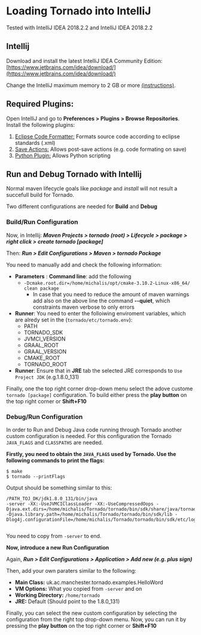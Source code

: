 # Loading Tornado into IntelliJ

Tested with IntelliJ IDEA 2018.2.2 and IntelliJ IDEA 2018.2.2

## Intellij 

Download and install the latest IntelliJ IDEA Community Edition: [https://www.jetbrains.com/idea/download/](https://www.jetbrains.com/idea/download/)

Change the IntelliJ maximum memory to 2 GB or more [(instructions)](https://www.jetbrains.com/help/idea/increasing-memory-heap.html#d1366197e127).



## Required Plugins:

Open IntelliJ and go to **Preferences > Plugins > Browse Repositories**. Install the following plugins:

1. [Eclipse Code Formatter:](https://plugins.jetbrains.com/plugin/6546-eclipse-code-formatter) Formats source code according to eclipse standards (.xml)
2. [Save Actions:](https://plugins.jetbrains.com/plugin/7642-save-actions) Allows post-save actions (e.g. code formating on save)
3. [Python Plugin:](https://plugins.jetbrains.com/plugin/631-python) Allows Python scripting 

## Run and Debug Tornado with Intellij 
Normal maven lifecycle goals like *package* and *install* will not result a succefull build for Tornado.

Two different configurations are needed for **Build** and **Debug**


### Build/Run Configuration 

Now, in Intellij:
***Maven Projects > tornado (root) > Lifecycle > package > right click > create tornado [package]***

Then: ***Run > Edit Configurations > Maven > tornado Package***

You need to manually add and check the following information:

* **Parameters** : **Command line**: add the following
    * `-Dcmake.root.dir=/home/michalis/opt/cmake-3.10.2-Linux-x86_64/ clean package`
        * In case that you need to reduce the amount of maven warnings add also on the above line the command **--quiet**, which constraints maven verbose to only errors
* **Runner**:  You need to enter the folloiwing enviroment variables, which are alredy set in the (`tornado/etc/tornado.env`):
    * PATH
    * TORNADO_SDK
    * JVMCI_VERSION
    * GRAAL_ROOT
    * GRAAL_VERSION
    * CMAKE_ROOT
    * TORNADO_ROOT
* **Runner**: Ensure that in **JRE** tab the selected JRE corresponds to `Use Project JDK` (e.g.1.8.0_131)

Finally, one the top right corner drop-down menu select the adove custome `tornado [package]` configuration.
To  build either press the **play button** on the top right corner or **Shift+F10**

### Debug/Run Configuration 

In order to Run and Debug Java code running through Tornado another custom configuration is needed.
For this configuration the Tornado `JAVA_FLAGS` and `CLASSPATHS` are needed.

**Firstly, you need to obtain the `JAVA_FLAGS` used by Tornado. Use the following commands to print the flags:**


```
$ make
$ tornado --printFlags
```

Output should be something similar to this:
```
/PATH_TOJ_DK/jdk1.8.0_131/bin/java
-server -XX:-UseJVMCIClassLoader -XX:-UseCompressedOops -Djava.ext.dirs=/home/michalis/Tornado/tornado/bin/sdk/share/java/tornado -Djava.library.path=/home/michalis/Tornado/tornado/bin/sdk/lib -Dlog4j.configurationFile=/home/michalis/Tornado/tornado/bin/sdk/etc/log4j2.xml


```
You need to copy from `-server` to end.

**Now, introduce a new Run Configuration**

Again, ***Run > Edit Configurations > Application > Add new (e.g. plus sign)***

Then, add your own paraters similar to the following:

* **Main Class:** uk.ac.manchester.tornado.examples.HelloWord
* **VM Options:** What you copied from `-server` and on
* **Working Directory:** `/home/tornado`
* **JRE:** Default (Should point to the 1.8.0_131)

Finally, you can select the  new custom configuration by selecting the configuration from the right top drop-down menu. Now, you can run it by pressing the **play button** on the top right corner or **Shift+F10**
